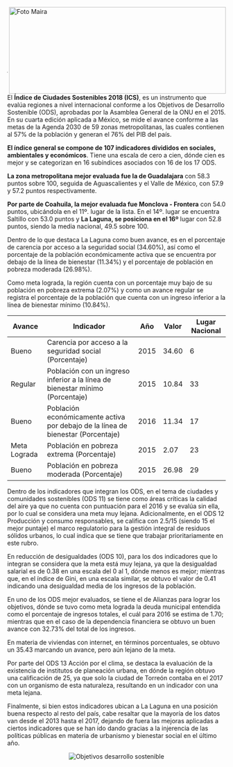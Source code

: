 
<p>
   <a title="ir a Otras Publicaciones" href="http://www.trcimplan.gob.mx/autores/maira-ivonne-flores-reyes.html"><img class="img-responsive contenido-imagen" src="../imagenes/128/lic-maira-ivonne-flores-reyes-top5.png" align="right" alt="Foto Maira" width="500" height="200"></a>

</p>

</br></br></br></br></br></br></br></br>

---

El **Índice de Ciudades Sostenibles 2018 (ICS)**, es un instrumento que evalúa regiones a nivel internacional conforme a los Objetivos de Desarrollo Sostenible (ODS), aprobadas por la Asamblea General de la ONU en el 2015. En su cuarta edición aplicada a México, se mide el avance conforme a las metas de la Agenda 2030 de 59 zonas metropolitanas, las cuales contienen al 57% de la población y generan el 76% del PIB del país.

**El índice general se compone de 107 indicadores divididos en sociales, ambientales y económicos**. Tiene una escala de cero a cien, dónde cien es mejor y se categorizan en 16 subíndices asociados con 16 de los 17 ODS.

**La zona metropolitana mejor evaluada fue la de Guadalajara** con 58.3 puntos sobre 100, seguida de Aguascalientes y el Valle de México, con 57.9 y 57.2 puntos respectivamente.

**Por parte de Coahuila, la mejor evaluada fue Monclova - Frontera** con 54.0 puntos, ubicándola en el 11º. lugar de la lista. En el 14º. lugar se encuentra Saltillo con 53.0 puntos y **La Laguna, se posiciona en el 16º** lugar con 52.8 puntos, siendo la media nacional, 49.5 sobre 100.

Dentro de lo que destaca La Laguna como buen avance, es en el porcentaje de carencia por acceso a la seguridad social (34.60%), así como el porcentaje de la población económicamente activa que se encuentra por debajo de la línea de bienestar (11.34%) y el porcentaje de población en pobreza moderada (26.98%).

Como meta lograda, la región cuenta con un porcentaje muy bajo de su población en pobreza extrema (2.07%) y como un avance regular se registra el porcentaje de la población que cuenta con un ingreso inferior a la línea de bienestar mínimo (10.84%).

Avance          |Indicador                                                                         |Año       |Valor       |Lugar Nacional|
----------------|----------------------------------------------------------------------------------|----------|------------|--------------|
Bueno           |Carencia por acceso a la seguridad social (Porcentaje)                            |2015      |34.60       |6             |
Regular         |Población con un ingreso inferior a la línea de bienestar mínimo (Porcentaje)     |2015      |10.84       |33            |
Bueno           |Población económicamente activa por debajo de la línea de bienestar (Porcentaje)  |2016      |11.34       |17            |
Meta Lograda    |Población en pobreza extrema (Porcentaje)                                         |2015      |2.07        |23            |
Bueno           |Población en pobreza moderada (Porcentaje)                                        |2015      |26.98       |29            |

Dentro de los indicadores que integran los ODS, en el tema de ciudades y comunidades sostenibles (ODS 11) se tiene como áreas críticas la calidad del aire ya que no cuenta con puntuación para el 2016 y se evalúa sin ella, por lo cual se considera una meta muy lejana. Adicionalmente, en el ODS 12 Producción y consumo responsables, se califica con 2.5/15 (siendo 15 el mejor puntaje) el marco regulatorio para la gestión integral de residuos sólidos urbanos, lo cual indica que se tiene que trabajar prioritariamente en este rubro.

En reducción de desigualdades (ODS 10), para los dos indicadores que lo integran se considera que la meta está muy lejana, ya que la desigualdad salarial es de 0.38 en una escala del 0 al 1, dónde menos es mejor; mientras que, en el índice de Gini, en una escala similar, se obtuvo el valor de 0.41 indicando una desigualdad media de los ingresos de la población.

En uno de los ODS mejor evaluados, se tiene el de Alianzas para lograr los objetivos, dónde se tuvo como meta lograda la deuda municipal entendida como el porcentaje de ingresos totales, el cuál para 2016 se estima de 1.70; mientras que en el caso de la dependencia financiera se obtuvo un buen avance con 32.73% del total de los ingresos.

En materia de viviendas con internet, en términos porcentuales, se obtuvo un 35.43 marcando un avance, pero aún lejano de la meta.

Por parte del ODS 13 Acción por el clima, se destaca la evaluación de la existencia de institutos de planeación urbana, en dónde la región obtuvo una calificación de 25, ya que solo la ciudad de Torreón contaba en el 2017 con un organismo de esta naturaleza, resultando en un indicador con una meta lejana.

Finalmente, si bien estos indicadores ubican a La Laguna en una posición buena respecto al resto del país, cabe resaltar que la mayoría de los datos van desde el 2013 hasta el 2017, dejando de fuera las mejoras aplicadas a ciertos indicadores que se han ido dando gracias a la injerencia de las políticas públicas en materia de urbanismo y bienestar social en el último año.

<center><img class="img-responsive" src="2019-01-28-indice-ciudades-sostenibles-2018/objetivos-desarrollo-sostenible.png" alt="Objetivos desarrollo sostenible"></center>
